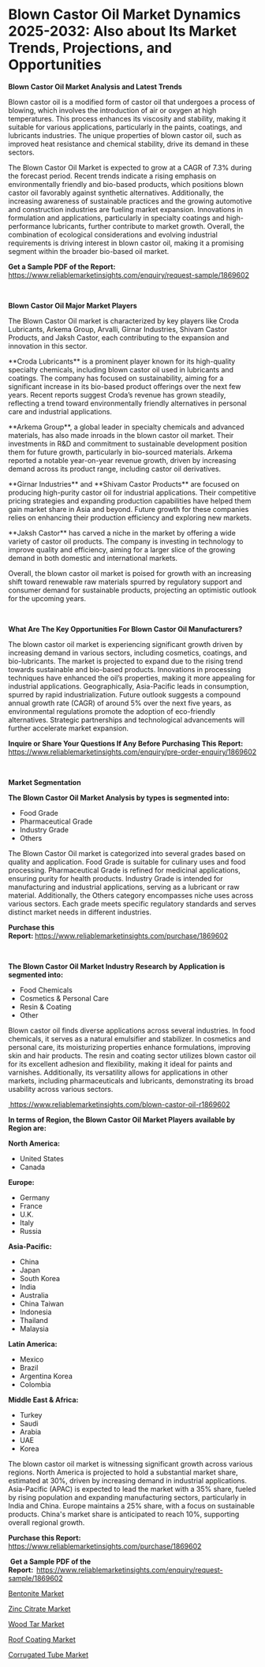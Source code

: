 <p><h1>Blown Castor Oil Market Dynamics 2025-2032: Also about Its Market Trends, Projections, and Opportunities</h1></p><p><strong>Blown Castor Oil Market Analysis and Latest Trends</strong></p>
<p><p>Blown castor oil is a modified form of castor oil that undergoes a process of blowing, which involves the introduction of air or oxygen at high temperatures. This process enhances its viscosity and stability, making it suitable for various applications, particularly in the paints, coatings, and lubricants industries. The unique properties of blown castor oil, such as improved heat resistance and chemical stability, drive its demand in these sectors.</p><p>The Blown Castor Oil Market is expected to grow at a CAGR of 7.3% during the forecast period. Recent trends indicate a rising emphasis on environmentally friendly and bio-based products, which positions blown castor oil favorably against synthetic alternatives. Additionally, the increasing awareness of sustainable practices and the growing automotive and construction industries are fueling market expansion. Innovations in formulation and applications, particularly in specialty coatings and high-performance lubricants, further contribute to market growth. Overall, the combination of ecological considerations and evolving industrial requirements is driving interest in blown castor oil, making it a promising segment within the broader bio-based oil market.</p></p>
<p><strong>Get a Sample PDF of the Report:&nbsp;</strong> <a href="https://www.reliablemarketinsights.com/enquiry/request-sample/1869602?utm_campaign=1166&utm_medium=2&utm_source=Github&utm_content=ia&utm_term=30012025&utm_id=blown-castor-oil">https://www.reliablemarketinsights.com/enquiry/request-sample/1869602</a></p>
<p>&nbsp;</p>
<p><strong>Blown Castor Oil Major Market Players</strong></p>
<p><p>The Blown Castor Oil market is characterized by key players like Croda Lubricants, Arkema Group, Arvalli, Girnar Industries, Shivam Castor Products, and Jaksh Castor, each contributing to the expansion and innovation in this sector.</p><p>**Croda Lubricants** is a prominent player known for its high-quality specialty chemicals, including blown castor oil used in lubricants and coatings. The company has focused on sustainability, aiming for a significant increase in its bio-based product offerings over the next few years. Recent reports suggest Croda’s revenue has grown steadily, reflecting a trend toward environmentally friendly alternatives in personal care and industrial applications.</p><p>**Arkema Group**, a global leader in specialty chemicals and advanced materials, has also made inroads in the blown castor oil market. Their investments in R&D and commitment to sustainable development position them for future growth, particularly in bio-sourced materials. Arkema reported a notable year-on-year revenue growth, driven by increasing demand across its product range, including castor oil derivatives.</p><p>**Girnar Industries** and **Shivam Castor Products** are focused on producing high-purity castor oil for industrial applications. Their competitive pricing strategies and expanding production capabilities have helped them gain market share in Asia and beyond. Future growth for these companies relies on enhancing their production efficiency and exploring new markets.</p><p>**Jaksh Castor** has carved a niche in the market by offering a wide variety of castor oil products. The company is investing in technology to improve quality and efficiency, aiming for a larger slice of the growing demand in both domestic and international markets.</p><p>Overall, the blown castor oil market is poised for growth with an increasing shift toward renewable raw materials spurred by regulatory support and consumer demand for sustainable products, projecting an optimistic outlook for the upcoming years.</p></p>
<p>&nbsp;</p>
<p><strong>What Are The Key Opportunities For Blown Castor Oil Manufacturers?</strong></p>
<p><p>The blown castor oil market is experiencing significant growth driven by increasing demand in various sectors, including cosmetics, coatings, and bio-lubricants. The market is projected to expand due to the rising trend towards sustainable and bio-based products. Innovations in processing techniques have enhanced the oil’s properties, making it more appealing for industrial applications. Geographically, Asia-Pacific leads in consumption, spurred by rapid industrialization. Future outlook suggests a compound annual growth rate (CAGR) of around 5% over the next five years, as environmental regulations promote the adoption of eco-friendly alternatives. Strategic partnerships and technological advancements will further accelerate market expansion.</p></p>
<p><strong>Inquire or Share Your Questions If Any Before Purchasing This Report:</strong> <a href="https://www.reliablemarketinsights.com/enquiry/pre-order-enquiry/1869602?utm_campaign=1166&utm_medium=2&utm_source=Github&utm_content=ia&utm_term=30012025&utm_id=blown-castor-oil">https://www.reliablemarketinsights.com/enquiry/pre-order-enquiry/1869602</a></p>
<p>&nbsp;</p>
<p><strong>Market Segmentation</strong></p>
<p><strong>The Blown Castor Oil Market Analysis by types is segmented into:</strong></p>
<p><ul><li>Food Grade</li><li>Pharmaceutical Grade</li><li>Industry Grade</li><li>Others</li></ul></p>
<p><p>The Blown Castor Oil market is categorized into several grades based on quality and application. Food Grade is suitable for culinary uses and food processing. Pharmaceutical Grade is refined for medicinal applications, ensuring purity for health products. Industry Grade is intended for manufacturing and industrial applications, serving as a lubricant or raw material. Additionally, the Others category encompasses niche uses across various sectors. Each grade meets specific regulatory standards and serves distinct market needs in different industries.</p></p>
<p><strong>Purchase this Report:&nbsp;</strong><a href="https://www.reliablemarketinsights.com/purchase/1869602?utm_campaign=1166&utm_medium=2&utm_source=Github&utm_content=ia&utm_term=30012025&utm_id=blown-castor-oil">https://www.reliablemarketinsights.com/purchase/1869602</a></p>
<p>&nbsp;</p>
<p><strong>The Blown Castor Oil Market Industry Research by Application is segmented into:</strong></p>
<p><ul><li>Food Chemicals</li><li>Cosmetics & Personal Care</li><li>Resin & Coating</li><li>Other</li></ul></p>
<p><p>Blown castor oil finds diverse applications across several industries. In food chemicals, it serves as a natural emulsifier and stabilizer. In cosmetics and personal care, its moisturizing properties enhance formulations, improving skin and hair products. The resin and coating sector utilizes blown castor oil for its excellent adhesion and flexibility, making it ideal for paints and varnishes. Additionally, its versatility allows for applications in other markets, including pharmaceuticals and lubricants, demonstrating its broad usability across various sectors.</p></p>
<p><a href="https://www.reliablemarketinsights.com/blown-castor-oil-r1869602?utm_campaign=1166&utm_medium=2&utm_source=Github&utm_content=ia&utm_term=30012025&utm_id=blown-castor-oil">&nbsp;https://www.reliablemarketinsights.com/blown-castor-oil-r1869602</a></p>
<p><strong>In terms of Region, the Blown Castor Oil Market Players available by Region are:</strong></p>
<p>
    <p> <strong> North America: </strong>
        <ul>
            <li>United States</li>
            <li>Canada</li>
        </ul>
        </p> 
    <p> <strong> Europe: </strong>
        <ul>
            <li>Germany</li>
            <li>France</li>
            <li>U.K.</li>
            <li>Italy</li>
            <li>Russia</li>
        </ul>
        </p> 
    <p> <strong> Asia-Pacific: </strong>
        <ul>
            <li>China</li>
            <li>Japan</li>
            <li>South Korea</li>
            <li>India</li>
            <li>Australia</li>
            <li>China Taiwan</li>
            <li>Indonesia</li>
            <li>Thailand</li>
            <li>Malaysia</li>
        </ul>
        </p> 
    <p> <strong> Latin America: </strong>
        <ul>
            <li>Mexico</li>
            <li>Brazil</li>
            <li>Argentina Korea</li>
            <li>Colombia</li>
        </ul>
        </p> 
    <p> <strong> Middle East & Africa: </strong>
        <ul>
            <li>Turkey</li>
            <li>Saudi</li>
            <li>Arabia</li>
            <li>UAE</li>
            <li>Korea</li>
        </ul>
    </p>
    </p>
<p><p>The blown castor oil market is witnessing significant growth across various regions. North America is projected to hold a substantial market share, estimated at 30%, driven by increasing demand in industrial applications. Asia-Pacific (APAC) is expected to lead the market with a 35% share, fueled by rising population and expanding manufacturing sectors, particularly in India and China. Europe maintains a 25% share, with a focus on sustainable products. China's market share is anticipated to reach 10%, supporting overall regional growth.</p></p>
<p><strong>Purchase this Report: </strong><a href="https://www.reliablemarketinsights.com/purchase/1869602?utm_campaign=1166&utm_medium=2&utm_source=Github&utm_content=ia&utm_term=30012025&utm_id=blown-castor-oil">https://www.reliablemarketinsights.com/purchase/1869602</a></p>
<p>&nbsp;<strong>Get a Sample PDF of the Report:&nbsp;&nbsp;</strong><a href="https://www.reliablemarketinsights.com/enquiry/request-sample/1869602?utm_campaign=1166&utm_medium=2&utm_source=Github&utm_content=ia&utm_term=30012025&utm_id=blown-castor-oil">https://www.reliablemarketinsights.com/enquiry/request-sample/1869602</a></p>
<p><strong></strong></p>
<p><p><a href="https://github.com/texterfredia780/Market-Research-Report-List-1/blob/main/bentonite-market.md?utm_campaign=1166&utm_medium=2&utm_source=Github&utm_content=ia&utm_term=30012025&utm_id=blown-castor-oil">Bentonite Market</a></p><p><a href="https://github.com/AlisaRowe24/Market-Research-Report-List-1/blob/main/zinc-citrate-market.md?utm_campaign=1166&utm_medium=2&utm_source=Github&utm_content=ia&utm_term=30012025&utm_id=blown-castor-oil">Zinc Citrate Market</a></p><p><a href="https://github.com/HobertDavis43/Market-Research-Report-List-1/blob/main/wood-tar-market.md?utm_campaign=1166&utm_medium=2&utm_source=Github&utm_content=ia&utm_term=30012025&utm_id=blown-castor-oil">Wood Tar Market</a></p><p><a href="https://github.com/jaquelynhasenaue8/Market-Research-Report-List-1/blob/main/roof-coating-market.md?utm_campaign=1166&utm_medium=2&utm_source=Github&utm_content=ia&utm_term=30012025&utm_id=blown-castor-oil">Roof Coating Market</a></p><p><a href="https://github.com/arvelm4nthig/Market-Research-Report-List-1/blob/main/corrugated-tube-market.md?utm_campaign=1166&utm_medium=2&utm_source=Github&utm_content=ia&utm_term=30012025&utm_id=blown-castor-oil">Corrugated Tube Market</a></p></p>